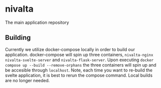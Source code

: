 # nivalta
The main application repository

## Building
Currently we utilize docker-compose locally in order to build our application. docker-compose will spin up three containers, `nivalta-nginx` `nivalta-svelte-server` and `nivalta-flask-server`. Upon executing
```docker compose up --build --remove-orphans``` the three containers will spin up and be accesible through `localhost`. Note, each time you want to re-build the svelte application, it is best to rerun the compose command. Local builds are no longer needed. 
